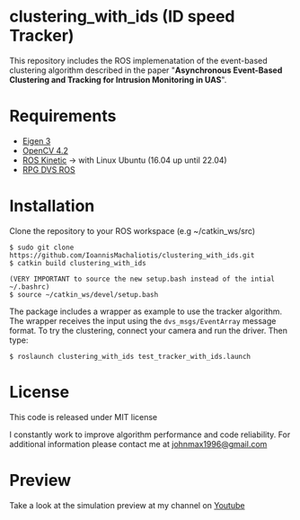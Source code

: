 # clustering_with_ids (ID speed Tracker) 
This repository includes the ROS implemenatation of the event-based clustering algorithm described in the paper "**Asynchronous Event-Based Clustering and Tracking for Intrusion Monitoring in UAS**".


# Requirements
* [Eigen 3](https://eigen.tuxfamily.org/dox/)
* [OpenCV 4.2](https://opencv.org/opencv-4-2-0/)
* [ROS Kinetic](http://wiki.ros.org/kinetic) -> with Linux Ubuntu (16.04 up until 22.04)
* [RPG DVS ROS](https://github.com/uzh-rpg/rpg_dvs_ros) 


# Installation
Clone the repository to your ROS workspace (e.g ~/catkin_ws/src) 


    $ sudo git clone https://github.com/IoannisMachaliotis/clustering_with_ids.git
    $ catkin build clustering_with_ids
    
    (VERY IMPORTANT to source the new setup.bash instead of the intial ~/.bashrc)
    $ source ~/catkin_ws/devel/setup.bash 

The package includes a wrapper as example to use the tracker algorithm. The wrapper receives the input using the `dvs_msgs/EventArray` message format. To try the clustering, connect your camera and run the driver. Then type:

    $ roslaunch clustering_with_ids test_tracker_with_ids.launch

# License
This code is released under MIT license

I constantly work to improve algorithm performance and code reliability. For additional information please contact me at <johnmax1996@gmail.com>

# Preview

Take a look at the simulation preview at my channel on [Youtube](https://www.youtube.com/channel/UCNrjasEwN54DjObTZaLTm0w/playlists)
